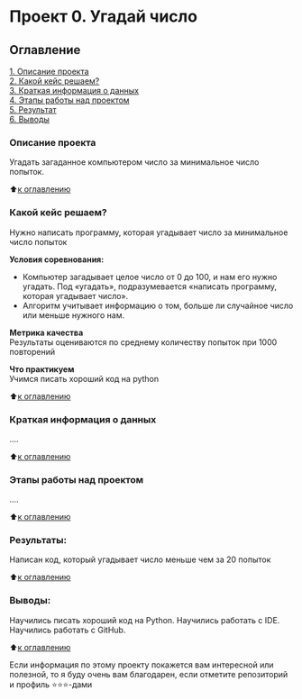 # Проект 0. Угадай число

## Оглавление  
[1. Описание проекта](https://github.com/LightmenNIK/Module_8#описание-проекта)  
[2. Какой кейс решаем?](https://github.com/LightmenNIK/Module_8/tree/main#какой-кейс-решаем)  
[3. Краткая информация о данных](https://github.com/LightmenNIK/Module_8/tree/main#краткая-информация-о-данных)  
[4. Этапы работы над проектом](https://github.com/LightmenNIK/Module_8/tree/main#этапы-работы-над-проектом)  
[5. Результат](https://github.com/LightmenNIK/Module_8/tree/main#результаты)    
[6. Выводы](https://github.com/LightmenNIK/Module_8/tree/main#выводы) 

### Описание проекта    
Угадать загаданное компьютером число за минимальное число попыток.

:arrow_up:[к оглавлению](https://github.com/LightmenNIK/Module_8/tree/main#оглавление)


### Какой кейс решаем?    
Нужно написать программу, которая угадывает число за минимальное число попыток

**Условия соревнования:**  
- Компьютер загадывает целое число от 0 до 100, и нам его нужно угадать. Под «угадать», подразумевается «написать программу, которая угадывает число».
- Алгоритм учитывает информацию о том, больше ли случайное число или меньше нужного нам.

**Метрика качества**     
Результаты оцениваются по среднему количеству попыток при 1000 повторений

**Что практикуем**     
Учимся писать хороший код на python

:arrow_up:[к оглавлению](https://github.com/LightmenNIK/Module_8/tree/main#оглавление)

### Краткая информация о данных
....
  
:arrow_up:[к оглавлению](https://github.com/LightmenNIK/Module_8/tree/main#оглавление)


### Этапы работы над проектом  
....

:arrow_up:[к оглавлению](https://github.com/LightmenNIK/Module_8/tree/main#оглавление)


### Результаты:  
Написан код, который угадывает число меньше чем за 20 попыток

:arrow_up:[к оглавлению](https://github.com/LightmenNIK/Module_8/tree/main#оглавление)


### Выводы:  
Научились писать хороший код на Python.
Научились работать с IDE.
Научились работать с GitHub.

:arrow_up:[к оглавлению](https://github.com/LightmenNIK/Module_8/tree/main#оглавление)


Если информация по этому проекту покажется вам интересной или полезной, то я буду очень вам благодарен, если отметите репозиторий и профиль ⭐️⭐️⭐️-дами
